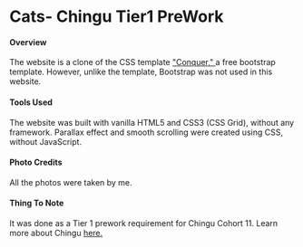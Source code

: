 # Cats- Chingu Tier1 PreWork 
#### Overview

The website is a clone of the CSS template ["Conquer," ](https://www.free-css.com/free-css-templates/page196/conquer)a free bootstrap template. However, unlike the template, Bootstrap was not used in this website.



#### Tools Used

The website was built with vanilla HTML5 and CSS3 (CSS Grid), without any framework. Parallax effect and smooth scrolling were created using CSS, without JavaScript.



#### Photo Credits

All the photos were taken by me. 



#### Thing To Note

It was done as a Tier 1 prework requirement for Chingu Cohort 11. Learn more about Chingu [here.](https://chingu.io/)

